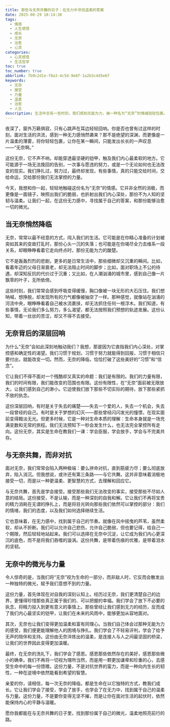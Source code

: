 ```yaml
---
title: 那些与无奈共舞的日子：在无力中寻找温柔的答案
date: 2025-08-29 18:14:38
tags:
  - 情感
  - 人生感悟
  - 成长
  - 无奈
  - 治愈
  - 心灵
categories:
  - 心灵感悟
  - 生活哲学
toc: true
toc_number: true
abbrlink: 7b9c2d1e-f8a3-4c5d-9e6f-1a2b3c4d5e6f
keywords:
  - 无奈
  - 接受
  - 力量
  - 温柔
  - 治愈
  - 人生
description: 生活中总有一些时刻，我们感到无能为力，被一种名为“无奈”的情绪轻轻包裹。它不是绝望，而是一种深沉的、关于接受的叹息。这篇文章将带你走进这份复杂的情感，探索它如何塑造我们，又如何在看似无力的境地中，寻找到属于自己的温柔与力量。
---
```


夜深了，窗外万籁俱寂，只有心跳声在耳边轻轻回响。你是否也曾有过这样的时刻，面对生活的洪流，感到一种无力感悄然袭来？那不是绝望的深渊，而更像是一片温柔的薄雾，将你轻轻包裹，让你在某一瞬间，只能发出长长的一声叹息——“无奈啊。”

这份无奈，它不声不响，却能穿透最坚硬的铠甲，触及我们内心最柔软的地方。它可能源于一场无法挽回的告别，一次事与愿违的努力，或是一个无论如何也无法改变的现实。我们挣扎过，努力过，最终却发现，有些事情，真的只能交给时间，交给命运，交给那份我们无法掌控的力量。

今天，我想和你一起，轻轻地触碰这份名为“无奈”的情感。它并非全然的消极，而更像是一面镜子，映照出我们的脆弱，也折射出我们内心深处，那份不为人知的坚韧与温柔。让我们一起，在这份无力感中，寻找属于自己的答案，和那份能够治愈一切的微光。

## 当无奈悄然降临

无奈，常常以最不经意的方式，闯入我们的生活。它可能是在你精心准备的计划被突如其来的变故打乱时，那份心头一沉的失落；也可能是在你竭尽全力去维系一段关系，却眼睁睁看着它走向终点时，那份无能为力的酸楚。

它不是轰轰烈烈的悲剧，更多的是日常生活中，那些细微却又沉重的瞬间。比如，看着年迈的父母日渐衰老，却无法阻止时间的脚步；比如，面对职场上不公的待遇，却深知反抗的代价过于沉重；又比如，在人潮汹涌的城市里，感到自己像一片飘零的叶子，无所依傍。

这些时刻，我们常常会感到呼吸变得缓慢，胸口像被一块无形的大石压住。我们想呐喊，想挣脱，却发现所有的力气都像被抽空了一样。那种感觉，就像站在汹涌的河流中央，眼睁睁看着自己被水流裹挟，却无法抓住任何一根浮木。我们知道，有些事情，无论我们多么努力，多么渴望，都无法按照我们预想的轨迹发展。这份认知，带着一丝丝的苦涩，却又不得不去接受。

## 无奈背后的深层回响

为什么“无奈”会如此深刻地触动我们？我想，那是因为它直指我们内心深处，对掌控感和确定性的渴望。我们习惯于规划，习惯于努力就能得到回报，习惯于相信只要付出，就能改变一切。然而，无奈的降临，恰恰打破了这些美好的“习惯”和“信念”。

它让我们不得不面对一个残酷却又真实的命题：我们是有限的。我们的力量有限，我们的时间有限，我们能改变的范围也有限。这份有限性，在“无奈”面前被无限放大，让我们感到自己的渺小。它迫使我们放下那些不切实际的期待，放下那些紧抓不放的执念。

这份深层回响，有时是关于失去的痛楚——失去一个爱的人，失去一个机会，失去一段曾经的自己。有时是关于梦想的幻灭——那些曾经闪闪发光的憧憬，在现实面前变得黯淡无光。但更多时候，它是一种对生命本质的理解：生命本身就是一场充满变数和无常的旅程。我们无法预知下一秒会发生什么，也无法完全掌控所有走向。这份无奈，其实是生命在教我们一课：学会臣服，学会放手，学会与不完美共存。

## 与无奈共舞，而非对抗

面对无奈，我们常常会陷入两种极端：要么拼命对抗，直到筋疲力尽；要么彻底放弃，陷入消沉。但我想说，或许还有第三条路——与它共舞。这并非意味着消极地接受一切，而是以一种更温柔、更智慧的方式，去理解和回应它。

与无奈共舞，首先是学会接受。接受那些我们无法改变的事实，接受那些不尽如人意的结局。这份接受，不是认输，而是一种深刻的自我和解。它让我们不再将宝贵的精力消耗在无谓的挣扎上，而是将目光转向那些我们依然可以掌控的部分：我们的情绪，我们的态度，以及我们如何选择继续生活。

它也意味着，在无力感中，找到属于自己的节奏。就像在风中摇曳的芦苇，虽然柔软，却从不折断。我们可以允许自己悲伤，允许自己脆弱，但也要记得，给自己一个期限，然后轻轻地站起来。我们可以选择在无奈中沉淀，让它成为我们内心更深沉的底色，而不是将我们吞噬的漩涡。这份共舞，是带着伤痕的优雅，是带着泪水的坚韧。

## 无奈中的微光与力量

令人惊奇的是，当我们将“无奈”视为生命的一部分，而非敌人时，它反而会散发出一种独特的微光，赋予我们意想不到的力量。

这份力量，首先体现在对自我的深刻认知上。经历过无奈，我们更清楚自己的边界，更懂得珍惜那些真正属于我们的、可以把握的幸福。我们学会了放下不必要的执念，将精力投入到更有意义的事情上。那些曾经让我们感到无力的经历，反而成了我们内心最坚实的铠甲，让我们在未来的风雨中，能够更加从容地面对。

其次，无奈也让我们变得更加温柔和富有同理心。当我们自己体会过那种无能为力的感受，我们便更能理解他人的困境与挣扎。我们学会了不轻易评判，学会了给予无声的陪伴和支持。这份由无奈淬炼出的温柔，是连接人与人之间最坚固的桥梁，让我们的世界因此变得更加温暖。

最终，在无奈的洗礼下，我们学会了感恩。感恩那些依然存在的美好，感恩那些微小的确幸。我们不再将一切视为理所当然，而是用一颗更加谦卑和珍重的心，去感受生命中的每一份馈赠。这份力量，不是对抗世界的蛮力，而是一种向内生长的韧性，一种在逆境中依然能看到希望的智慧。

亲爱的你，请相信，每一次无奈的降临，都是生命在以它独特的方式，教我们成长。它让我们学会了接受，学会了放手，也学会了在无力中，找到属于自己的温柔与力量。这份力量，不是要你变得无坚不摧，而是让你在面对生活的起伏时，依然能保持内心的平静与温暖。

愿你我都能在与无奈共舞的日子里，找到那份属于自己的微光，温柔地照亮前行的路。